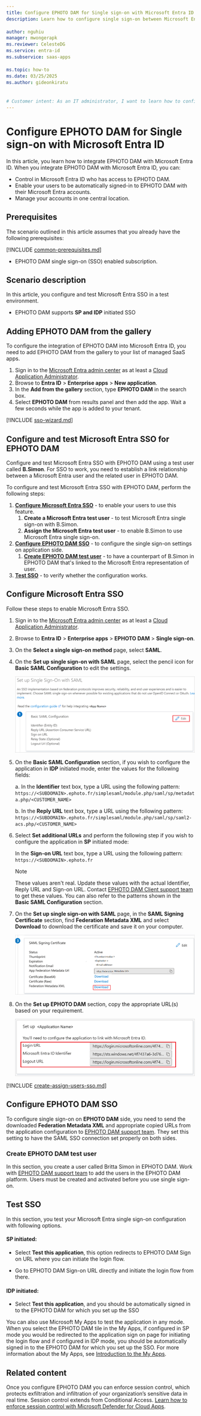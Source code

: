 ```yaml
---
title: Configure EPHOTO DAM for Single sign-on with Microsoft Entra ID
description: Learn how to configure single sign-on between Microsoft Entra ID and EPHOTO DAM.

author: nguhiu
manager: mwongerapk
ms.reviewer: CelesteDG
ms.service: entra-id
ms.subservice: saas-apps

ms.topic: how-to
ms.date: 03/25/2025
ms.author: gideonkiratu


# Customer intent: As an IT administrator, I want to learn how to configure single sign-on between Microsoft Entra ID and EPHOTO DAM so that I can control who has access to EPHOTO DAM, enable automatic sign-in with Microsoft Entra accounts, and manage my accounts in one central location.
---
```


# Configure EPHOTO DAM for Single sign-on with Microsoft Entra ID

In this article,  you learn how to integrate EPHOTO DAM with Microsoft Entra ID. When you integrate EPHOTO DAM with Microsoft Entra ID, you can:

* Control in Microsoft Entra ID who has access to EPHOTO DAM.
* Enable your users to be automatically signed-in to EPHOTO DAM with their Microsoft Entra accounts.
* Manage your accounts in one central location.

## Prerequisites

The scenario outlined in this article assumes that you already have the following prerequisites:

[!INCLUDE [common-prerequisites.md](~/identity/saas-apps/includes/common-prerequisites.md)]
* EPHOTO DAM single sign-on (SSO) enabled subscription.

## Scenario description

In this article,  you configure and test Microsoft Entra SSO in a test environment.

* EPHOTO DAM supports **SP and IDP** initiated SSO

## Adding EPHOTO DAM from the gallery

To configure the integration of EPHOTO DAM into Microsoft Entra ID, you need to add EPHOTO DAM from the gallery to your list of managed SaaS apps.

1. Sign in to the [Microsoft Entra admin center](https://entra.microsoft.com) as at least a [Cloud Application Administrator](~/identity/role-based-access-control/permissions-reference.md#cloud-application-administrator).
1. Browse to **Entra ID** > **Enterprise apps** > **New application**.
1. In the **Add from the gallery** section, type **EPHOTO DAM** in the search box.
1. Select **EPHOTO DAM** from results panel and then add the app. Wait a few seconds while the app is added to your tenant.

 [!INCLUDE [sso-wizard.md](~/identity/saas-apps/includes/sso-wizard.md)]


<a name='configure-and-test-azure-ad-sso-for-ephoto-dam'></a>

## Configure and test Microsoft Entra SSO for EPHOTO DAM

Configure and test Microsoft Entra SSO with EPHOTO DAM using a test user called **B.Simon**. For SSO to work, you need to establish a link relationship between a Microsoft Entra user and the related user in EPHOTO DAM.

To configure and test Microsoft Entra SSO with EPHOTO DAM, perform the following steps:

1. **[Configure Microsoft Entra SSO](#configure-azure-ad-sso)** - to enable your users to use this feature.
    1. **Create a Microsoft Entra test user** - to test Microsoft Entra single sign-on with B.Simon.
    1. **Assign the Microsoft Entra test user** - to enable B.Simon to use Microsoft Entra single sign-on.
1. **[Configure EPHOTO DAM SSO](#configure-ephoto-dam-sso)** - to configure the single sign-on settings on application side.
    1. **[Create EPHOTO DAM test user](#create-ephoto-dam-test-user)** - to have a counterpart of B.Simon in EPHOTO DAM that's linked to the Microsoft Entra representation of user.
1. **[Test SSO](#test-sso)** - to verify whether the configuration works.

<a name='configure-azure-ad-sso'></a>

## Configure Microsoft Entra SSO

Follow these steps to enable Microsoft Entra SSO.

1. Sign in to the [Microsoft Entra admin center](https://entra.microsoft.com) as at least a [Cloud Application Administrator](~/identity/role-based-access-control/permissions-reference.md#cloud-application-administrator).
1. Browse to **Entra ID** > **Enterprise apps** > **EPHOTO DAM** > **Single sign-on**.
1. On the **Select a single sign-on method** page, select **SAML**.
1. On the **Set up single sign-on with SAML** page, select the pencil icon for **Basic SAML Configuration** to edit the settings.

   ![Edit Basic SAML Configuration](common/edit-urls.png)

1. On the **Basic SAML Configuration** section, if you wish to configure the application in **IDP** initiated mode, enter the values for the following fields:

    a. In the **Identifier** text box, type a URL using the following pattern:
    `https://<SUBDOMAIN>.ephoto.fr/simplesaml/module.php/saml/sp/metadata.php/<CUSTOMER_NAME>`

    b. In the **Reply URL** text box, type a URL using the following pattern:
    `https://<SUBDOMAIN>.ephoto.fr/simplesaml/module.php/saml/sp/saml2-acs.php/<CUSTOMER_NAME>`

1. Select **Set additional URLs** and perform the following step if you wish to configure the application in **SP** initiated mode:

    In the **Sign-on URL** text box, type a URL using the following pattern:
    `https://<SUBDOMAIN>.ephoto.fr`

	> [!NOTE]
	> These values aren't real. Update these values with the actual Identifier, Reply URL and Sign-on URL. Contact [EPHOTO DAM Client support team](mailto:support-systeme@einden.fr) to get these values. You can also refer to the patterns shown in the **Basic SAML Configuration** section.

1. On the **Set up single sign-on with SAML** page, in the **SAML Signing Certificate** section,  find **Federation Metadata XML** and select **Download** to download the certificate and save it on your computer.

	![The Certificate download link](common/metadataxml.png)

1. On the **Set up EPHOTO DAM** section, copy the appropriate URL(s) based on your requirement.

	![Copy configuration URLs](common/copy-configuration-urls.png)
<a name='create-an-azure-ad-test-user'></a>

[!INCLUDE [create-assign-users-sso.md](~/identity/saas-apps/includes/create-assign-users-sso.md)]

## Configure EPHOTO DAM SSO

To configure single sign-on on **EPHOTO DAM** side, you need to send the downloaded **Federation Metadata XML** and appropriate copied URLs from the application configuration to [EPHOTO DAM support team](mailto:support-systeme@einden.fr). They set this setting to have the SAML SSO connection set properly on both sides.

### Create EPHOTO DAM test user

In this section, you create a user called Britta Simon in EPHOTO DAM. Work with [EPHOTO DAM support team](mailto:support-systeme@einden.fr) to add the users in the EPHOTO DAM platform. Users must be created and activated before you use single sign-on.

## Test SSO 

In this section, you test your Microsoft Entra single sign-on configuration with following options. 

#### SP initiated:

* Select **Test this application**, this option redirects to EPHOTO DAM Sign on URL where you can initiate the login flow.  

* Go to EPHOTO DAM Sign-on URL directly and initiate the login flow from there.

#### IDP initiated:

* Select **Test this application**, and you should be automatically signed in to the EPHOTO DAM for which you set up the SSO 

You can also use Microsoft My Apps to test the application in any mode. When you select the EPHOTO DAM tile in the My Apps, if configured in SP mode you would be redirected to the application sign on page for initiating the login flow and if configured in IDP mode, you should be automatically signed in to the EPHOTO DAM for which you set up the SSO. For more information about the My Apps, see [Introduction to the My Apps](https://support.microsoft.com/account-billing/sign-in-and-start-apps-from-the-my-apps-portal-2f3b1bae-0e5a-4a86-a33e-876fbd2a4510).


## Related content

Once you configure EPHOTO DAM you can enforce session control, which protects exfiltration and infiltration of your organization’s sensitive data in real time. Session control extends from Conditional Access. [Learn how to enforce session control with Microsoft Defender for Cloud Apps](/cloud-app-security/proxy-deployment-any-app).
